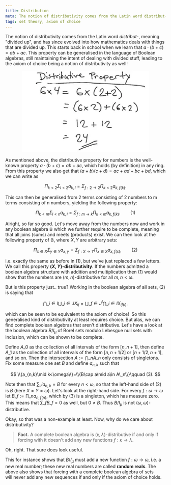 ```yaml
---
title: Distribution
meta: The notion of distributivity comes from the Latin word distribut-, meaning "divided up", and has since evolved into how mathematics deals with things that are divided up. This starts back in school when we learn that a(b + c) = ab + ac. This property can be generalised in the language of Boolean algebras, still maintaining the intent of dealing with divided stuff, leading to the axiom of choice being a notion of distributivity as well!
tags: set theory, axiom of choice
---
```


The notion of distributivity comes from the Latin word _distribut-_, meaning "divided
up", and has since evolved into how mathematics deals with things that are divided up.
This starts back in school when we learn that $a\cdot (b+c)=ab+ac$. This property can
be generalised in the language of Boolean algebras, still maintaining the intent of
dealing with divided stuff, leading to the axiom of choice being a notion of
distributivity as well!

<center>
  <img
    src="/src/assets/img/distribution.webp"
    alt="Equations showing the distributive property in action for arithmetic"
    style="width: min(400px, 100%);"
    class="invert-on-darkmode"
  />
</center>

As mentioned above, the distributive property for numbers is the well-known
property $a\cdot (b+c)=ab+ac$, which holds (by definition) in any ring. From this
property we also get that $(a+b)(c+d)=ac+ad+bc+bd$, which we can write as

$$ \Pi_{k<2}\Sigma_{l<2}a_{k,l} = \Sigma_{f:2\to 2}\Pi_{k<2} a_{k,f(k)}. $$

This can then be generalised from 2 terms consisting of 2 numbers to m terms consisting
of n numbers, yielding the following property:

$$
\Pi_{k < m}\Sigma_{l < n}a_{k,l} = \Sigma_{f:m\to k}\Pi_{k < m} a_{k,f(k)}.\qquad (1)
$$

Alright, so far so good. Let's move away from the numbers now and work in any boolean
algebra $\mathbb B$ which we further require to be complete, meaning that all joins
(sums) and meets (products) exist. We can then look at the following property of
$\mathbb B$, where $X,Y$ are arbitrary sets:

$$
\Pi_{x\in X}\Sigma_{y\in Y}a_{x,y} = \Sigma_{f:X\to Y}\Pi_{x\in X} a_{x,f(x)},\qquad
(2)
$$

i.e. exactly the same as before in $(1)$, but we've just replaced a few letters. We
call this property **$(X,Y)$-distributivity**. If the numbers admitted a boolean
algebra structure with addition and multiplication then $(1)$ would show that the
numbers are $(m,n)$-distributive for all $m,n<\omega$.

But is this property just.. true? Working in the boolean algebra of all sets, $(2)$ is
saying that

$$
\bigcap\_{i\in I}\bigcup\_{j\in J}X_{ij}=\bigcup\_{f\in J^I}\bigcap\_{i\in I}X_{if(i)},
$$

which can be seen to be equivalent to the axiom of choice!  So this generalised kind of
distributivity at least requires choice. But alas, we can find complete boolean
algebras that aren't distributive. Let's have a look at the boolean algebra $B/I_\mu$
of Borel sets modulo Lebesgue null sets with inclusion, which can be shown to be
complete.

Define $A\_0$ as the collection of all intervals of the form $[n,n+1]$, then define
$A\_1$ as the collection of all intervals of the form $[n,n+1/2]$ or $[n+1/2,n+1]$, and
so on. Then the intersection $A:=\bigcap\_n A\_n$ only consists of singletons. Fix some
measure one set $B$ and define $a_{n,k}$ such that

$$ \\{a_{n,k}\mid k<\omega\\}=\\{B\cap a\mid a\in A\_n\\}\qquad (3). $$

Note then that $\sum\_i a_{n,k}=B$ for every $n<\omega$, so that the left-hand side of
$(2)$ is $B$ (here $X=Y=\omega$). Let's look at the right-hand side. For every
$f:\omega\to\omega$ let $B\_f:=\prod\_n a_{n,f(n)}$, which by $(3)$ is a singleton,
which has measure zero. This means that $\sum\_f B\_f=0$ as well, but $0\neq B$. Thus
$B/I_\mu$ is not $(\omega,\omega)$-distributive.

Okay, so that was a non-example at least. Now, why do we care about distributivity?

> **Fact.** A complete boolean algebra is $(\kappa,\lambda)$-distributive if and only
> if forcing with it doesn't add any new functions $f:\kappa\to\lambda$.

Oh, right. That sure does look useful.

This for instance shows that $B/I_\mu$ must add a new function $f:\omega\to\omega$,
i.e. a new real number; these new real numbers are called **random reals**. The above
also shows that forcing with a complete boolean algebra of sets will never add any new
sequences if and only if the axiom of choice holds.
